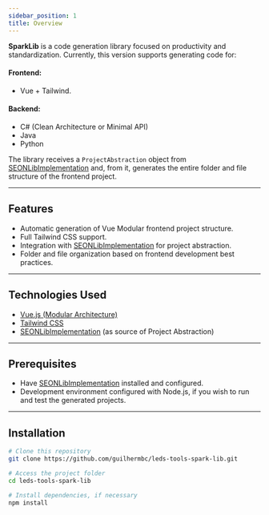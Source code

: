 ```yaml
---
sidebar_position: 1
title: Overview
---
```


**SparkLib** is a code generation library focused on productivity and standardization. Currently, this version supports generating code for:

#### Frontend:
* Vue + Tailwind.

#### Backend:
* C# (Clean Architecture or Minimal API)
* Java
* Python

The library receives a `ProjectAbstraction` object from [SEONLibImplementation](https://github.com/chevitaresebruno/SEONLibImplementation) and, from it, generates the entire folder and file structure of the frontend project.

---

##  Features

*  Automatic generation of Vue Modular frontend project structure.
*  Full Tailwind CSS support.
*  Integration with [SEONLibImplementation](https://github.com/chevitaresebruno/SEONLibImplementation) for project abstraction.
*  Folder and file organization based on frontend development best practices.

---

##  Technologies Used

* [Vue.js (Modular Architecture)](https://vuejs.org/)
* [Tailwind CSS](https://tailwindcss.com/)
* [SEONLibImplementation](https://github.com/chevitaresebruno/SEONLibImplementation) (as source of Project Abstraction)

---

##  Prerequisites

* Have [SEONLibImplementation](https://github.com/chevitaresebruno/SEONLibImplementation) installed and configured.
* Development environment configured with Node.js, if you wish to run and test the generated projects.

---

##  Installation

```bash
# Clone this repository
git clone https://github.com/guilhermbc/leds-tools-spark-lib.git 

# Access the project folder
cd leds-tools-spark-lib

# Install dependencies, if necessary
npm install
```